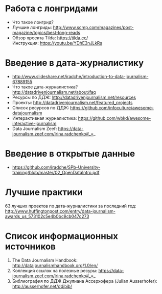 # Работа с лонгридами   
* Что такое лонгрид?
* Лучшие лонгриды: http://www.scmp.com/magazines/post-magazine/topics/best-long-reads
* Обзор проекта Tilda: https://tilda.cc/    
Инструкция: https://youtu.be/YDhE3nJLkRs
   

# Введение в дата-журналистику    
* http://www.slideshare.net/iradche/introduction-to-data-journalism-67889155
* Что такое дата-журналистика? http://datadrivenjournalism.net/about/faq
* Ресурсы по ДДЖ: http://datadrivenjournalism.net/resources
* Проекты: http://datadrivenjournalism.net/featured_projects
* Список ресурсов по ДДЖ: https://github.com/infoculture/awesome-datajournalism
* Интерактивная журналистика: https://github.com/wbkd/awesome-interactive-journalism
* Data Journalism Zeef: https://data-journalism.zeef.com/irina.radchenko#_=_

# Введение в открытые данные    
* https://github.com/iradche/SPb-University-training/blob/master/02_OpenDataIntro.pdf

    
# Лучшие практики    
63 лучших проектов по дата-журналистики за последний год: http://www.huffingtonpost.com/entry/data-journalism-awards_us_573102c5e4b0bc9cb047c273    


# Список информационных источников

1. The Data Journalism Handbook: http://datajournalismhandbook.org/1.0/en/    
2. Коллекция ссылок на полезные ресуры: https://data-journalism.zeef.com/irina.radchenko#_=_
3. Библиография по ДДЖ Джулиана Ассерхофера (Julian Ausserhofer): http://ausserhofer.net/ddjbib/
